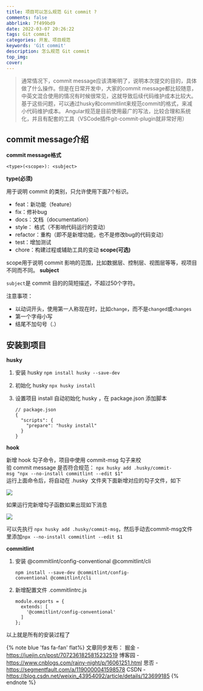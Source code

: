 ```yaml
---
title: 项目可以怎么规范 Git commit ?
comments: false
abbrlink: 7f499bd9
date: 2022-03-07 20:26:22
tags: Git commit
categories: 开发、项目规范
keywords: 'Git commit'
description: 怎么规范 Git commit
top_img:
cover:
---
```

> 通常情况下，commit message应该清晰明了，说明本次提交的目的，具体做了什么操作。但是在日常开发中，大家的commit message都比较随意，中英文混合使用的情况有时候很常见，这就导致后续代码维护成本比较大。<br />基于这些问题，可以通过husky和commitlint来规范commit的格式，来减小代码维护成本。
Angular规范是目前使用最广的写法，比较合理和系统化，并且有配套的工具（VSCode插件git-commit-plugin就非常好用）

## commit message介绍
**commit message格式**
```
<type>(<scope>): <subject>
```
**type(必须)**

用于说明 commit 的类别，只允许使用下面7个标识。

-   feat：新功能（feature）
-   fix：修补bug
-   docs：文档（documentation）
-   style： 格式（不影响代码运行的变动）
-   refactor：重构（即不是新增功能，也不是修改bug的代码变动）
-   test：增加测试
-   chore：构建过程或辅助工具的变动
**scope(可选)**

scope用于说明 commit 影响的范围，比如数据层、控制层、视图层等等，视项目不同而不同。
**subject**

`subject`是 commit 目的的简短描述，不超过50个字符。

注意事项：
-   以动词开头，使用第一人称现在时，比如`change`，而不是`changed`或`changes`
-   第一个字母小写
-   结尾不加句号（.）
## 安装到项目
**husky**

1. 安装 husky `npm install husky --save-dev`

2. 初始化 husky `npx husky install`
3. 设置项目 install 自动初始化 husky ，在 package.json 添加脚本

    ```
    // package.json
    {
      "scripts": {
        "prepare": "husky install"
      }
    }
    ```
**hook**

新增 hook 勾子命令，项目中使用 commit-msg 勾子来校验 commit message 是否符合规范： `npx husky add .husky/commit-msg "npx --no-install commitlint --edit $1"`<br/>
运行上面命令后，将自动在 .husky  文件夹下面新增对应的勾子文件，如下

![](https://image-static.segmentfault.com/309/379/3093799885-623b3f5dd2b43)

如果运行完新增勾子函数如果出现如下消息

![](https://image-static.segmentfault.com/143/709/1437096637-623b3f76040ed)

可以先执行 `npx husky add .husky/commit-msg`，然后手动去commit-msg文件里添加`npx --no-install commitlint --edit $1`

**commitlint**
1. 安装 @commitlint/config-conventional @commitlint/cli  

    `npm install --save-dev @commitlint/config-conventional @commitlint/cli`
2.  新增配置文件 .commitlintrc.js 
    ```
    module.exports = {
      extends: [
        '@commitlint/config-conventional'
      ]
    };
    ```
以上就是所有的安装过程了

{% note blue 'fas fa-fan' flat%}
文章同步发布：
掘金 - https://juejin.cn/post/7072361825815232519
博客园 - https://www.cnblogs.com/rainy-night/p/16061251.html
思否 - https://segmentfault.com/a/1190000041598578
CSDN - https://blog.csdn.net/weixin_43954092/article/details/123699185
{% endnote %}
